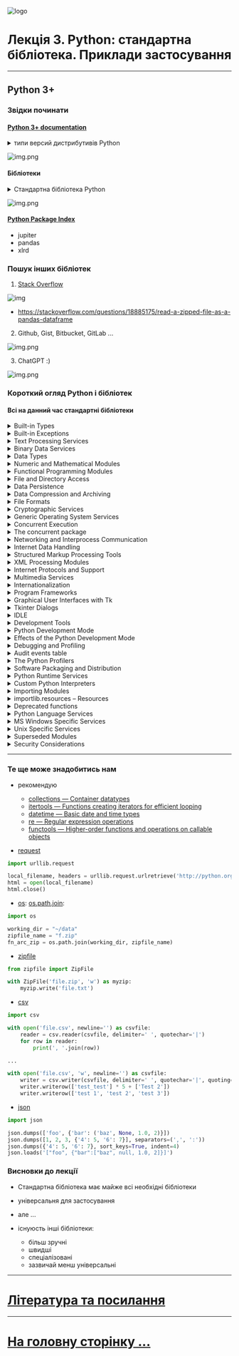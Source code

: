 ![logo](img/logo.png)

# Лекція 3. Python: стандартна бібліотека. Приклади застосування

---

## Python 3+

### Звідки починати

#### [Python 3+ documentation](https://docs.python.org/3/)
<details><summary>типи версий дистрибутивів Python</summary>

- Python 3.12 (in development)
- Python 3.11 (stable)
- Python 3.10 (stable)
- Python 3.9 (security-fixes)
- Python 3.8 (security-fixes)
- Python 3.7 (security-fixes)
- Python 3.6 (EOL)
- Python 3.5 (EOL)
- Python 2.7 (EOL)

</details>

![img.png](img/l003/py_1.png)

#### Бібліотеки

<details><summary>Стандартна бібліотека Python</summary>

[Python 3+ Standard Library](https://docs.python.org/3/library/index.html)
 
- стандартна бібліотека, поширюється разом із Python, а також це деякі додаткові компоненти, які зазвичай входять до дистрибутивів Python.

- стандартна бібліотека Python дуже обширна, пропонує широкий спектр можливостей, про що свідчить довгий зміст, наведений нижче. 

- бібліотека містить вбудовані модулі (написані мовою C), які надають доступ до системних функцій, таких як файловий ввід/вивід, які інакше були б недоступні для програмістів на Python, а також модулі, написані на Python, які надають стандартизовані рішення для багатьох проблем, які виникають у щоденне програмування. 

- інсталятори Python для платформи Windows зазвичай містять усю стандартну бібліотеку, а також багато додаткових компонентів. Для Unix-подібних операційних систем Python зазвичай надається як набір пакетів, тому може знадобитися використовувати інструменти пакування, що надаються разом з операційною системою, щоб отримати деякі або всі додаткові компоненти.

- окрім стандартної бібліотеки, існує активна колекція із сотень тисяч компонентів (від окремих програм і модулів до пакетів і цілих фреймворків розробки додатків), доступна в індексі пакетів Python.

</details>

![img.png](img/l003/py_lib_std.png)
   
#### [Python Package Index](https://pypi.org/)

- jupiter
- pandas
- xlrd

### Пошук інших бібліотек

1. [Stack Overflow](https://stackoverflow.com/)

![img](img/l003/py_search_1.png)

   - https://stackoverflow.com/questions/18885175/read-a-zipped-file-as-a-pandas-dataframe


2. Github, Gist, Bitbucket, GitLab ...

![img.png](img/l003/py_gh_1.png)
 
3. ChatGPT :)

![img.png](img/l003/py_chat_gpt_1.png)

### Короткий огляд Python і бібліотек

#### Всі на данний час стандартні бібліотеки
<details><summary>Built-in Types</summary>

* Truth Value Testing
* Boolean Operations — and, or, not
* Comparisons
* Numeric Types — int, float, complex
* Iterator Types
* Sequence Types — list, tuple, range
* Text Sequence Type — str
* Binary Sequence Types — bytes, bytearray, memoryview
* Set Types — set, frozenset
* Mapping Types — dict
* Context Manager Types
* Type Annotation Types — Generic Alias, Union
* Other Built-in Types
* Special Attributes
* Integer string conversion length limitation

</details>

<details><summary>Built-in Exceptions</summary>

* Exception context
* Inheriting from built-in exceptions
* Base classes
* Concrete exceptions
* Warnings
* Exception groups
* Exception hierarchy*

</details>

<details><summary>Text Processing Services</summary>

* string — Common string operations
* re — Regular expression operations
* difflib — Helpers for computing deltas
* textwrap — Text wrapping and filling
* unicodedata — Unicode Database
* stringprep — Internet String Preparation
* readline — GNU readline interface
* rlcompleter — Completion function for GNU readline

</details>

<details><summary>Binary Data Services</summary>

* struct — Interpret bytes as packed binary data
* codecs — Codec registry and base classes

</details>

<details><summary>Data Types</summary>

* datetime — Basic date and time types
* zoneinfo — IANA time zone support
* calendar — General calendar-related functions
* collections — Container datatypes
* collections.abc — Abstract Base Classes for Containers
* heapq — Heap queue algorithm
* bisect — Array bisection algorithm
* array — Efficient arrays of numeric values
* weakref — Weak references
* types — Dynamic type creation and names for built-in types
* copy — Shallow and deep copy operations
* pprint — Data pretty printer
* reprlib — Alternate repr() implementation
* enum — Support for enumerations
* graphlib — Functionality to operate with graph-like structures

</details>

<details><summary>Numeric and Mathematical Modules</summary>

* numbers — Numeric abstract base classes
* math — Mathematical functions
* cmath — Mathematical functions for complex numbers
* decimal — Decimal fixed point and floating point arithmetic
* fractions — Rational numbers
* random — Generate pseudo-random numbers
* statistics — Mathematical statistics functions

</details>

<details><summary>Functional Programming Modules</summary>

* itertools — Functions creating iterators for efficient looping
* functools — Higher-order functions and operations on callable objects
* operator — Standard operators as functions

</details>

<details><summary>File and Directory Access</summary>

* pathlib — Object-oriented filesystem paths
* os.path — Common pathname manipulations
* fileinput — Iterate over lines from multiple input streams
* stat — Interpreting stat() results
* filecmp — File and Directory Comparisons
* tempfile — Generate temporary files and directories
* glob — Unix style pathname pattern expansion
* fnmatch — Unix filename pattern matching
* linecache — Random access to text lines
* shutil — High-level file operations

</details>

<details><summary>Data Persistence</summary>

* pickle — Python object serialization
* copyreg — Register pickle support functions
* shelve — Python object persistence
* marshal — Internal Python object serialization
* dbm — Interfaces to Unix “databases”
* sqlite3 — DB-API 2.0 interface for SQLite databases

</details>

<details><summary>Data Compression and Archiving</summary>

* zlib — Compression compatible with gzip
* gzip — Support for gzip files
* bz2 — Support for bzip2 compression
* lzma — Compression using the LZMA algorithm
* zipfile — Work with ZIP archives
* tarfile — Read and write tar archive files

</details>

<details><summary>File Formats</summary>

* csv — CSV File Reading and Writing
* configparser — Configuration file parser
* tomllib — Parse TOML files
* netrc — netrc file processing
* plistlib — Generate and parse Apple .plist files

</details>

<details><summary>Cryptographic Services</summary>

* hashlib — Secure hashes and message digests
* hmac — Keyed-Hashing for Message Authentication
* secrets — Generate secure random numbers for managing secrets

</details>

<details><summary>Generic Operating System Services</summary>

* os — Miscellaneous operating system interfaces
* io — Core tools for working with streams
* time — Time access and conversions
* argparse — Parser for command-line options, arguments and sub-commands
* getopt — C-style parser for command line options
* logging — Logging facility for Python
* logging.config — Logging configuration
* logging.handlers — Logging handlers
* getpass — Portable password input
* curses — Terminal handling for character-cell displays
* curses.textpad — Text input widget for curses programs
* curses.ascii — Utilities for ASCII characters
* curses.panel — A panel stack extension for curses
* platform — Access to underlying platform’s identifying data
* errno — Standard errno system symbols
* ctypes — A foreign function library for Python

</details>

<details><summary>Concurrent Execution</summary>

* threading — Thread-based parallelism
* multiprocessing — Process-based parallelism
* multiprocessing.shared_memory — Shared memory for direct access across processes

</details>

<details><summary>The concurrent package</summary>

* concurrent.futures — Launching parallel tasks
* subprocess — Subprocess management
* sched — Event scheduler
* queue — A synchronized queue class
* contextvars — Context Variables
* _thread — Low-level threading API

</details>

<details><summary>Networking and Interprocess Communication</summary>

* asyncio — Asynchronous I/O
* socket — Low-level networking interface
* ssl — TLS/SSL wrapper for socket objects
* select — Waiting for I/O completion
* selectors — High-level I/O multiplexing
* signal — Set handlers for asynchronous events
* mmap — Memory-mapped file support

</details>

<details><summary>Internet Data Handling</summary>

* email — An email and MIME handling package
* json — JSON encoder and decoder
* mailbox — Manipulate mailboxes in various formats
* mimetypes — Map filenames to MIME types
* base64 — Base16, Base32, Base64, Base85 Data Encodings
* binascii — Convert between binary and ASCII
* quopri — Encode and decode MIME quoted-printable data

</details>

<details><summary>Structured Markup Processing Tools</summary>

* html — HyperText Markup Language support
* html.parser — Simple HTML and XHTML parser
* html.entities — Definitions of HTML general entities

</details>

<details><summary>XML Processing Modules</summary>

* xml.etree.ElementTree — The ElementTree XML API
* xml.dom — The Document Object Model API
* xml.dom.minidom — Minimal DOM implementation
* xml.dom.pulldom — Support for building partial DOM trees
* xml.sax — Support for SAX2 parsers
* xml.sax.handler — Base classes for SAX handlers
* xml.sax.saxutils — SAX Utilities
* xml.sax.xmlreader — Interface for XML parsers
* xml.parsers.expat — Fast XML parsing using Expat

</details>

<details><summary>Internet Protocols and Support</summary>

* webbrowser — Convenient web-browser controller
* wsgiref — WSGI Utilities and Reference Implementation
* urllib — URL handling modules
* urllib.request — Extensible library for opening URLs
* urllib.response — Response classes used by urllib
* urllib.parse — Parse URLs into components
* urllib.error — Exception classes raised by urllib.request
* urllib.robotparser — Parser for robots.txt
* http — HTTP modules
* http.client — HTTP protocol client
* ftplib — FTP protocol client
* poplib — POP3 protocol client
* imaplib — IMAP4 protocol client
* smtplib — SMTP protocol client
* uuid — UUID objects according to RFC 4122
* socketserver — A framework for network servers
* http.server — HTTP servers
* http.cookies — HTTP state management
* http.cookiejar — Cookie handling for HTTP clients
* xmlrpc — XMLRPC server and client modules
* xmlrpc.client — XML-RPC client access
* xmlrpc.server — Basic XML-RPC servers
* ipaddress — IPv4/IPv6 manipulation library

</details>

<details><summary>Multimedia Services</summary>

* wave — Read and write WAV files
* colorsys — Conversions between color systems

</details>

<details><summary>Internationalization</summary>

* gettext — Multilingual internationalization services
* locale — Internationalization services

</details>

<details><summary>Program Frameworks</summary>

* turtle — Turtle graphics
* cmd — Support for line-oriented command interpreters
* shlex — Simple lexical analysis

</details>

<details><summary>Graphical User Interfaces with Tk</summary>

* tkinter — Python interface to Tcl/Tk
* tkinter.colorchooser — Color choosing dialog
* tkinter.font — Tkinter font wrapper

</details>

<details><summary>Tkinter Dialogs</summary>

* tkinter.messagebox — Tkinter message prompts
* tkinter.scrolledtext — Scrolled Text Widget
* tkinter.dnd — Drag and drop support
* tkinter.ttk — Tk themed widgets
* tkinter.tix — Extension widgets for Tk

</details>

<details><summary>IDLE</summary>


</details>

<details><summary>Development Tools</summary>

* typing — Support for type hints
* pydoc — Documentation generator and online help system

</details>

<details><summary>Python Development Mode</summary>

</details>

<details><summary>Effects of the Python Development Mode</summary>

* ResourceWarning Example
* Bad file descriptor error example
* doctest — Test interactive Python examples
* unittest — Unit testing framework
* unittest.mock — mock object library
* unittest.mock — getting started
* 2to3 — Automated Python 2 to 3 code translation
* test — Regression tests package for Python
* test.support — Utilities for the Python test suite
* test.support.socket_helper — Utilities for socket tests
* test.support.script_helper — Utilities for the Python execution tests
* test.support.bytecode_helper — Support tools for testing correct bytecode generation
* test.support.threading_helper — Utilities for threading tests
* test.support.os_helper — Utilities for os tests
* test.support.import_helper — Utilities for import tests
* test.support.warnings_helper — Utilities for warnings tests

</details>

<details><summary>Debugging and Profiling</summary>


</details>

<details><summary>Audit events table</summary>

* bdb — Debugger framework
* faulthandler — Dump the Python traceback
* pdb — The Python Debugger

</details>

<details><summary>The Python Profilers</summary>

* timeit — Measure execution time of small code snippets
* trace — Trace or track Python statement execution
* tracemalloc — Trace memory allocations

</details>

<details><summary>Software Packaging and Distribution</summary>

* distutils — Building and installing Python modules
* ensurepip — Bootstrapping the pip installer
* venv — Creation of virtual environments
* zipapp — Manage executable Python zip archives

</details>

<details><summary>Python Runtime Services</summary>

* sys — System-specific parameters and functions
* sysconfig — Provide access to Python’s configuration information
* builtins — Built-in objects
* __main__ — Top-level code environment
* warnings — Warning control
* dataclasses — Data Classes
* contextlib — Utilities for with-statement contexts
* abc — Abstract Base Classes
* atexit — Exit handlers
* traceback — Print or retrieve a stack traceback
* __future__ — Future statement definitions
* gc — Garbage Collector interface
* inspect — Inspect live objects
* site — Site-specific configuration hook

</details>

<details><summary>Custom Python Interpreters</summary>

* code — Interpreter base classes
* codeop — Compile Python code

</details>

<details><summary>Importing Modules</summary>

* zipimport — Import modules from Zip archives
* pkgutil — Package extension utility
* modulefinder — Find modules used by a script
* runpy — Locating and executing Python modules
* importlib — The implementation of import

</details>

<details><summary>importlib.resources – Resources</summary>


</details>

<details><summary>Deprecated functions</summary>

* importlib.resources.abc – Abstract base classes for resources
* Using importlib.metadata
* The initialization of the sys.path module search path

</details>

<details><summary>Python Language Services</summary>

* ast — Abstract Syntax Trees
* symtable — Access to the compiler’s symbol tables
* token — Constants used with Python parse trees
* keyword — Testing for Python keywords
* tokenize — Tokenizer for Python source
* tabnanny — Detection of ambiguous indentation
* pyclbr — Python module browser support
* py_compile — Compile Python source files
* compileall — Byte-compile Python libraries
* dis — Disassembler for Python bytecode
* pickletools — Tools for pickle developers

</details>

<details><summary>MS Windows Specific Services</summary>

* msvcrt — Useful routines from the MS VC++ runtime
* winreg — Windows registry access
* winsound — Sound-playing interface for Windows

</details>

<details><summary>Unix Specific Services</summary>

* posix — The most common POSIX system calls
* pwd — The password database
* grp — The group database
* termios — POSIX style tty control
* tty — Terminal control functions
* pty — Pseudo-terminal utilities
* fcntl — The fcntl and ioctl system calls
* resource — Resource usage information
* syslog — Unix syslog library routines

</details>

<details><summary>Superseded Modules</summary>

* aifc — Read and write AIFF and AIFC files
* asynchat — Asynchronous socket command/response handler
* asyncore — Asynchronous socket handler
* audioop — Manipulate raw audio data
* cgi — Common Gateway Interface support
* cgitb — Traceback manager for CGI scripts
* chunk — Read IFF chunked data
* crypt — Function to check Unix passwords
* imghdr — Determine the type of an image
* imp — Access the import internals
* mailcap — Mailcap file handling
* msilib — Read and write Microsoft Installer files
* nis — Interface to Sun’s NIS (Yellow Pages)
* nntplib — NNTP protocol client
* optparse — Parser for command line options
* ossaudiodev — Access to OSS-compatible audio devices
* pipes — Interface to shell pipelines
* smtpd — SMTP Server
* sndhdr — Determine type of sound file
* spwd — The shadow password database
* sunau — Read and write Sun AU files
* telnetlib — Telnet client
* uu — Encode and decode uuencode files
* xdrlib — Encode and decode XDR data

</details>

<details><summary>Security Considerations</summary>
</details>


--- 

### Те ще може знадобитись нам

- рекомендую
  - [collections — Container datatypes](https://docs.python.org/3/library/collections.html)
  - [itertools — Functions creating iterators for efficient looping](https://docs.python.org/3/library/itertools.html)
  - [datetime — Basic date and time types](https://docs.python.org/3/library/datetime.html)
  - [re — Regular expression operations](https://docs.python.org/3/library/re.html)
  - [functools — Higher-order functions and operations on callable objects](https://docs.python.org/3/library/functools.html)

- [request](https://docs.python.org/3/library/urllib.request.html#module-urllib.request)

```python
import urllib.request

local_filename, headers = urllib.request.urlretrieve('http://python.org/')
html = open(local_filename)
html.close()
```

- [os](https://docs.python.org/3/library/os.html): [os.path.join](https://docs.python.org/3/library/os.path.html#module-os.path):
```python
import os

working_dir = "~/data"
zipfile_name = "f.zip"
fn_arc_zip = os.path.join(working_dir, zipfile_name)
```

- [zipfile](https://docs.python.org/3/library/zipfile.html)

```python
from zipfile import ZipFile

with ZipFile('file.zip', 'w') as myzip:
    myzip.write('file.txt')
```

- [csv](https://docs.python.org/3/library/csv.html)

```python
import csv

with open('file.csv', newline='') as csvfile:
    reader = csv.reader(csvfile, delimiter=' ', quotechar='|')
    for row in reader:
        print(', '.join(row))

...

with open('file.csv', 'w', newline='') as csvfile:
    writer = csv.writer(csvfile, delimiter=' ', quotechar='|', quoting=csv.QUOTE_MINIMAL)
    writer.writerow(['test_test'] * 5 + ['Test 2'])
    writer.writerow(['test 1', 'test 2', 'test 3'])
```

- [json](https://docs.python.org/3/library/json.html)

```python
import json

json.dumps(['foo', {'bar': ('baz', None, 1.0, 2)}])
json.dumps([1, 2, 3, {'4': 5, '6': 7}], separators=(',', ':'))
json.dumps({'4': 5, '6': 7}, sort_keys=True, indent=4)
json.loads('["foo", {"bar":["baz", null, 1.0, 2]}]')

```

### Висновки до лекції

- Стандартна бібліотека має майже всі необхідні бібліотеки
- універсальня для застосування 
- але ... 

- існуюсть інші бібліотеки: 
  - більш зручні
  - швидші 
  - спеціалізовані
  - зазвичай менш універсальні

---

# [Література та посилання](links.md)

---

# [На головну сторінку ...](../README.md)
